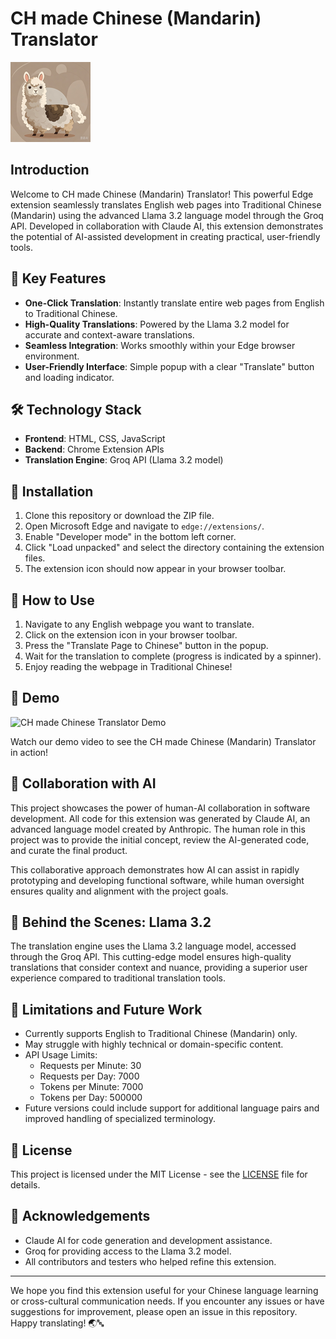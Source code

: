 # CH made Chinese (Mandarin) Translator

![Extension Logo](images/icon128.png)

## Introduction

Welcome to CH made Chinese (Mandarin) Translator! This powerful Edge extension seamlessly translates English web pages into Traditional Chinese (Mandarin) using the advanced Llama 3.2 language model through the Groq API. Developed in collaboration with Claude AI, this extension demonstrates the potential of AI-assisted development in creating practical, user-friendly tools.

## 🌟 Key Features

- **One-Click Translation**: Instantly translate entire web pages from English to Traditional Chinese.
- **High-Quality Translations**: Powered by the Llama 3.2 model for accurate and context-aware translations.
- **Seamless Integration**: Works smoothly within your Edge browser environment.
- **User-Friendly Interface**: Simple popup with a clear "Translate" button and loading indicator.

## 🛠️ Technology Stack

- **Frontend**: HTML, CSS, JavaScript
- **Backend**: Chrome Extension APIs
- **Translation Engine**: Groq API (Llama 3.2 model)

## 🚀 Installation

1. Clone this repository or download the ZIP file.
2. Open Microsoft Edge and navigate to `edge://extensions/`.
3. Enable "Developer mode" in the bottom left corner.
4. Click "Load unpacked" and select the directory containing the extension files.
5. The extension icon should now appear in your browser toolbar.

## 📖 How to Use

1. Navigate to any English webpage you want to translate.
2. Click on the extension icon in your browser toolbar.
3. Press the "Translate Page to Chinese" button in the popup.
4. Wait for the translation to complete (progress is indicated by a spinner).
5. Enjoy reading the webpage in Traditional Chinese!

## 🎥 Demo

![CH made Chinese Translator Demo](demo.gif)

Watch our demo video to see the CH made Chinese (Mandarin) Translator in action!

## 🤝 Collaboration with AI

This project showcases the power of human-AI collaboration in software development. All code for this extension was generated by Claude AI, an advanced language model created by Anthropic. The human role in this project was to provide the initial concept, review the AI-generated code, and curate the final product.

This collaborative approach demonstrates how AI can assist in rapidly prototyping and developing functional software, while human oversight ensures quality and alignment with the project goals.

## 🧠 Behind the Scenes: Llama 3.2

The translation engine uses the Llama 3.2 language model, accessed through the Groq API. This cutting-edge model ensures high-quality translations that consider context and nuance, providing a superior user experience compared to traditional translation tools.

## 🚧 Limitations and Future Work

- Currently supports English to Traditional Chinese (Mandarin) only.
- May struggle with highly technical or domain-specific content.
- API Usage Limits:
  - Requests per Minute: 30
  - Requests per Day: 7000
  - Tokens per Minute: 7000
  - Tokens per Day: 500000
- Future versions could include support for additional language pairs and improved handling of specialized terminology.

## 📄 License

This project is licensed under the MIT License - see the [LICENSE](LICENSE) file for details.

## 🙏 Acknowledgements

- Claude AI for code generation and development assistance.
- Groq for providing access to the Llama 3.2 model.
- All contributors and testers who helped refine this extension.

---

We hope you find this extension useful for your Chinese language learning or cross-cultural communication needs. If you encounter any issues or have suggestions for improvement, please open an issue in this repository. Happy translating! 🌏🔤